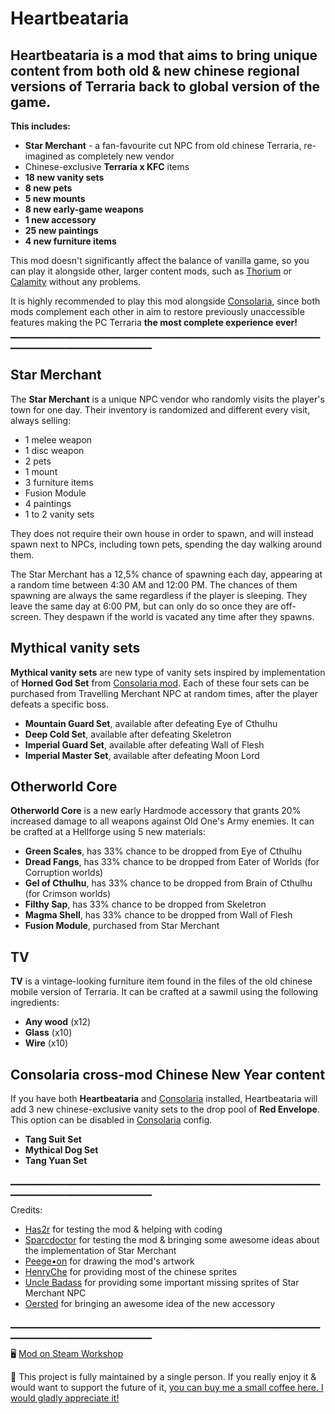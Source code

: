# Heartbeataria

## **Heartbeataria** is a mod that aims to bring unique content from both old & new chinese regional versions of Terraria back to global version of the game.

**This includes:**
- **Star Merchant** - a fan-favourite cut NPC from old chinese Terraria, re-imagined as completely new vendor
- Chinese-exclusive **Terraria x KFC** items
- **18 new vanity sets**
- **8 new pets**
- **5 new mounts**
- **8 new early-game weapons**
- **1 new accessory**
- **25 new paintings**
- **4 new furniture items**

This mod doesn't significantly affect the balance of vanilla game, so you can play it alongside other, larger content mods, such as [Thorium](https://steamcommunity.com/sharedfiles/filedetails/?id=2909886416) or [Calamity](https://steamcommunity.com/sharedfiles/filedetails/?id=2824688072) without any problems.

It is highly recommended to play this mod alongside [Consolaria](https://steamcommunity.com/sharedfiles/filedetails/?id=2864843929), since both mods complement each other in aim to restore previously unaccessible features making the PC Terraria **the most complete experience ever!**
▁▁▁▁▁▁▁▁▁▁▁▁▁▁▁▁▁▁▁▁▁▁▁▁▁▁▁▁▁▁▁▁▁▁▁▁▁▁▁▁▁▁▁▁▁▁▁▁▁▁▁▁▁▁▁▁▁▁▁▁▁▁▁▁▁▁▁

## Star Merchant
The **Star Merchant** is a unique NPC vendor who randomly visits the player's town for one day. Their inventory is randomized and different every visit, always selling:
- 1 melee weapon
- 1 disc weapon
- 2 pets
- 1 mount
- 3 furniture items
- Fusion Module
- 4 paintings 
- 1 to 2 vanity sets

They does not require their own house in order to spawn, and will instead spawn next to NPCs, including town pets, spending the day walking around them.

The Star Merchant has a 12,5% chance of spawning each day, appearing at a random time between 4:30 AM and 12:00 PM. The chances of them spawning are always the same regardless if the player is sleeping. They leave the same day at 6:00 PM, but can only do so once they are off-screen. They despawn if the world is vacated any time after they spawns.

## Mythical vanity sets 
**Mythical vanity sets** are new type of vanity sets inspired by implementation of **Horned God Set** from [Consolaria mod](https://steamcommunity.com/sharedfiles/filedetails/?id=2864843929). Each of these four sets can be purchased from Travelling Merchant NPC at random times, after the player defeats a specific boss.
- **Mountain Guard Set**, available after defeating Eye of Cthulhu
- **Deep Cold Set**, available after defeating Skeletron
- **Imperial Guard Set**, available after defeating Wall of Flesh
- **Imperial Master Set**, available after defeating Moon Lord

## Otherworld Core
**Otherworld Core** is a new early Hardmode accessory that grants 20% increased damage to all weapons against Old One's Army enemies. It can be crafted at a Hellforge using 5 new materials:
- **Green Scales**, has 33% chance to be dropped from Eye of Cthulhu
- **Dread Fangs**, has 33% chance to be dropped from Eater of Worlds (for Corruption worlds)
- **Gel of Cthulhu**, has 33% chance to be dropped from Brain of Cthulhu (for Crimson worlds)
- **Filthy Sap**, has 33% chance to be dropped from Skeletron
- **Magma Shell**, has 33% chance to be dropped from Wall of Flesh
- **Fusion Module**, purchased from Star Merchant

## TV
**TV** is a vintage-looking furniture item found in the files of the old chinese mobile version of Terraria. It can be crafted at a sawmil using the following ingredients:
- **Any wood** (x12)
- **Glass** (x10)
- **Wire** (x10)

## Consolaria cross-mod Chinese New Year content
If you have both **Heartbeataria** and [Consolaria](https://steamcommunity.com/sharedfiles/filedetails/?id=2864843929) installed, Heartbeataria will add 3 new chinese-exclusive vanity sets to the drop pool of **Red Envelope**. This option can be disabled in [Consolaria](https://steamcommunity.com/sharedfiles/filedetails/?id=2864843929) config.
- **Tang Suit Set**
- **Mythical Dog Set**
- **Tang Yuan Set**

▁▁▁▁▁▁▁▁▁▁▁▁▁▁▁▁▁▁▁▁▁▁▁▁▁▁▁▁▁▁▁▁▁▁▁▁▁▁▁▁▁▁▁▁▁▁▁▁▁▁▁▁▁▁▁▁▁▁▁▁▁▁▁▁▁▁▁

Credits:
- [Has2r](https://steamcommunity.com/id/has2r_) for testing the mod & helping with coding
- [Sparcdoctor](https://steamcommunity.com/id/Sparcdoctor/) for testing the mod & bringing some awesome ideas about the implementation of Star Merchant
- [Peege•on](https://steamcommunity.com/id/m_pigeon) for drawing the mod's artwork
- [HenryChe](https://steamcommunity.com/profiles/76561199058845384) for providing most of the chinese sprites
- [Uncle Badass](https://steamcommunity.com/id/unclebadass/) for providing some important missing sprites of Star Merchant NPC
- [Oersted](https://steamcommunity.com/id/DSVaniaRomhacker/) for bringing an awesome idea of the new accessory

▁▁▁▁▁▁▁▁▁▁▁▁▁▁▁▁▁▁▁▁▁▁▁▁▁▁▁▁▁▁▁▁▁▁▁▁▁▁▁▁▁▁▁▁▁▁▁▁▁▁▁▁▁▁▁▁▁▁▁▁▁▁▁▁▁▁▁

🖥 [Mod on Steam Workshop](https://steamcommunity.com/sharedfiles/filedetails/?id=2958674071)

🧧 This project is fully maintained by a single person. If you really enjoy it & would want to support the future of it, [you can buy me a small coffee here. I would gladly appreciate it!](https://ko-fi.com/kondiu)